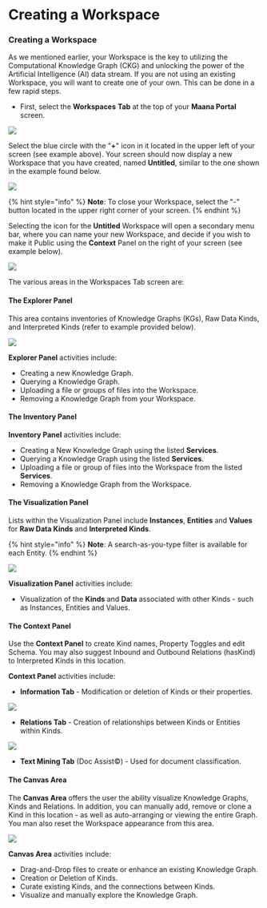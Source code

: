 # Creating a Workspace

###  Creating a Workspace

As we mentioned earlier, your Workspace is the key to utilizing the Computational Knowledge Graph \(CKG\) and unlocking the power of the Artificial Intelligence \(AI\) data stream.  If you are not using an existing Workspace, you will want to create one of your own.  This can be done in a few rapid steps.

* First, select the **Workspaces** **Tab** at the top of your **Maana Portal** screen.

![](https://gitbooktrainingmaterials.blob.core.windows.net/images/Workspaces%20Tab%20%281%29.png)

Select the blue circle with the "**+**" icon in it located in the upper left of your screen \(see example above\).  Your screen should now display a new Workspace that you have created, named **Untitled**, similar to the one shown in the example found below.

![](https://gitbooktrainingmaterials.blob.core.windows.net/images/Untitled%20with%20Arrow.png)



{% hint style="info" %}
**Note**:  To close your Workspace, select the "-" button located in the upper right corner of your screen.
{% endhint %}

Selecting the icon for the **Untitled** Workspace will open a secondary menu bar, where you can name your new Workspace, and decide if you wish to make it Public using the **Context** Panel on the right of your screen \(see example below\).

![](https://gitbooktrainingmaterials.blob.core.windows.net/images/image007.png)

The various areas in the Workspaces Tab screen are:

#### The Explorer Panel

This area contains inventories of Knowledge Graphs \(KGs\), Raw Data Kinds, and Interpreted Kinds \(refer to example provided below\).

![](https://gitbooktrainingmaterials.blob.core.windows.net/images/Explorer%20Panel.png)

**Explorer Panel** activities include:

* Creating a new Knowledge Graph.
* Querying a Knowledge Graph.
* Uploading a file or groups of files into the Workspace.
* Removing a Knowledge Graph from your Workspace.

#### The Inventory Panel

**Inventory Panel** activities include:

* Creating a New Knowledge Graph using the listed **Services**.
* Querying a Knowledge Graph using the listed **Services**.
* Uploading a file or group of files into the Workspace from the listed **Services**.
* Removing a Knowledge Graph from the Workspace.

#### The Visualization Panel

Lists within the Visualization Panel include **Instances**, **Entities** and **Values** for **Raw Data Kinds** and **Interpreted Kinds**.

{% hint style="info" %}
**Note**:  A search-as-you-type filter is available for each Entity.
{% endhint %}

![](https://gitbooktrainingmaterials.blob.core.windows.net/images/VISUALIZATION%20PANEL.png)

**Visualization Panel** activities include:

* Visualization of the **Kinds** and **Data** associated with other Kinds - such as Instances, Entities and Values.

#### The Context Panel

Use the **Context Panel** to create Kind names, Property Toggles and edit Schema.  You may also suggest Inbound and Outbound Relations \(hasKind\) to Interpreted Kinds in this location.

**Context Panel** activities include:

* **Information Tab** - Modification or deletion of Kinds or their properties.

![](https://gitbooktrainingmaterials.blob.core.windows.net/images/Information%20Tab.png)

* **Relations Tab** - Creation of relationships between Kinds or Entities within Kinds.

![](https://gitbooktrainingmaterials.blob.core.windows.net/images/Relations%20Tab.png)

* **Text Mining Tab** \(Doc Assist©️\) - Used for document classification.

#### The Canvas Area

The **Canvas Area** offers the user the ability visualize Knowledge Graphs, Kinds and Relations.  In addition, you can manually add, remove or clone a Kind  in this location - as well as auto-arranging or viewing the entire Graph.  You man also reset the Workspace appearance from this area.

![](https://gitbooktrainingmaterials.blob.core.windows.net/images/CANVAS%20AREA.png)

**Canvas Area** activities include:

* Drag-and-Drop files to create or enhance an existing Knowledge Graph.
* Creation or Deletion of Kinds.
* Curate existing Kinds, and the connections between Kinds.
* Visualize and manually explore the Knowledge Graph.



